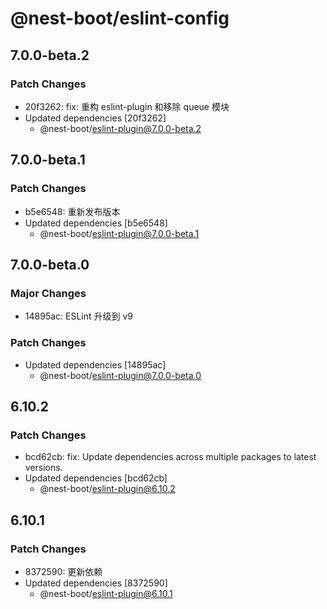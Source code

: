 # @nest-boot/eslint-config

## 7.0.0-beta.2

### Patch Changes

- 20f3262: fix: 重构 eslint-plugin 和移除 queue 模块
- Updated dependencies [20f3262]
  - @nest-boot/eslint-plugin@7.0.0-beta.2

## 7.0.0-beta.1

### Patch Changes

- b5e6548: 重新发布版本
- Updated dependencies [b5e6548]
  - @nest-boot/eslint-plugin@7.0.0-beta.1

## 7.0.0-beta.0

### Major Changes

- 14895ac: ESLint 升级到 v9

### Patch Changes

- Updated dependencies [14895ac]
  - @nest-boot/eslint-plugin@7.0.0-beta.0

## 6.10.2

### Patch Changes

- bcd62cb: fix: Update dependencies across multiple packages to latest versions.
- Updated dependencies [bcd62cb]
  - @nest-boot/eslint-plugin@6.10.2

## 6.10.1

### Patch Changes

- 8372590: 更新依赖
- Updated dependencies [8372590]
  - @nest-boot/eslint-plugin@6.10.1

